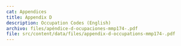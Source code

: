 ```yaml
---
cat: Appendices
title: Appendix D
description: Occupation Codes (English)
archivo: files/apéndice-d-ocupaciones-mmp174-.pdf
file: src/content/data/files/appendix-d-occupations-mmp174-.pdf
---
```

